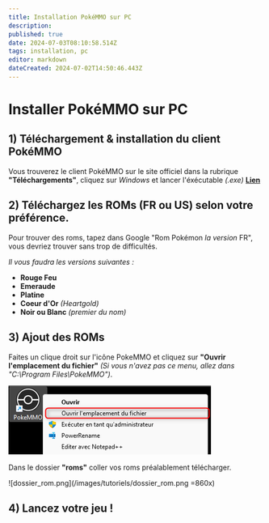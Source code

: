 ```yaml
---
title: Installation PokéMMO sur PC
description: 
published: true
date: 2024-07-03T08:10:58.514Z
tags: installation, pc
editor: markdown
dateCreated: 2024-07-02T14:50:46.443Z
---
```


# Installer PokéMMO sur PC


## 1) Téléchargement & installation du client PokéMMO

Vous trouverez le client PokéMMO sur le site officiel dans la rubrique **"Téléchargements"**, cliquez sur *Windows* et lancer l'éxécutable *(.exe)* **[Lien](https://pokemmo.com/fr/downloads/)**

## 2) Téléchargez les ROMs (FR ou US) selon votre préférence.

Pour trouver des roms, tapez dans Google "Rom Pokémon *la version* FR", vous devriez trouver sans trop de difficultés.

_Il vous faudra les versions suivantes :_

* **Rouge Feu**
* **Emeraude**
* **Platine**
* **Coeur d'Or** *(Heartgold)*
* **Noir ou Blanc** *(premier du nom)*

## 3) Ajout des ROMs

Faites un clique droit sur l'icône PokeMMO et cliquez sur **"Ouvrir l'emplacement du fichier"** *(Si vous n'avez pas ce menu, allez dans "C:\Program Files\PokeMMO")*.

![acces_dossier.png](/images/tutoriels/acces_dossier.png)

Dans le dossier **"roms"** coller vos roms préalablement télécharger.

![dossier_rom.png](/images/tutoriels/dossier_rom.png =860x)

## 4) Lancez votre jeu !